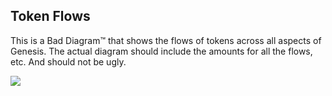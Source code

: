<h2>Token Flows</h2>
<p>This is a Bad Diagram™ that shows the flows of tokens across all aspects of Genesis. The actual diagram should include the amounts for all the flows, etc. And should not be ugly.</p>
<img src={{"assets/images/token_flow_chart.png"|relative_url}}>